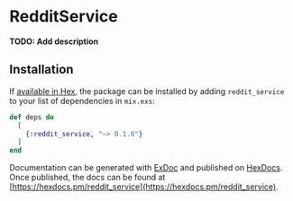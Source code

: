 # RedditService

**TODO: Add description**

## Installation

If [available in Hex](https://hex.pm/docs/publish), the package can be installed
by adding `reddit_service` to your list of dependencies in `mix.exs`:

```elixir
def deps do
  [
    {:reddit_service, "~> 0.1.0"}
  ]
end
```

Documentation can be generated with [ExDoc](https://github.com/elixir-lang/ex_doc)
and published on [HexDocs](https://hexdocs.pm). Once published, the docs can
be found at [https://hexdocs.pm/reddit_service](https://hexdocs.pm/reddit_service).

